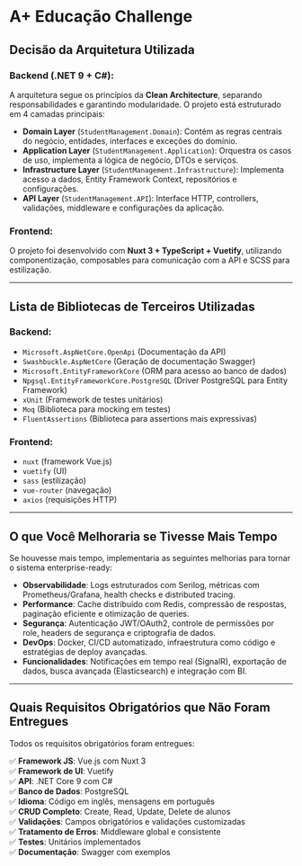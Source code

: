 # A+ Educação Challenge

## Decisão da Arquitetura Utilizada

### Backend (.NET 9 + C#):

A arquitetura segue os princípios da **Clean Architecture**, separando responsabilidades e garantindo modularidade. O projeto está estruturado em 4 camadas principais:

- **Domain Layer** (`StudentManagement.Domain`): Contém as regras centrais do negócio, entidades, interfaces e exceções do domínio.
- **Application Layer** (`StudentManagement.Application`): Orquestra os casos de uso, implementa a lógica de negócio, DTOs e serviços.
- **Infrastructure Layer** (`StudentManagement.Infrastructure`): Implementa acesso a dados, Entity Framework Context, repositórios e configurações.
- **API Layer** (`StudentManagement.API`): Interface HTTP, controllers, validações, middleware e configurações da aplicação.

### Frontend:

O projeto foi desenvolvido com **Nuxt 3 + TypeScript + Vuetify**, utilizando componentização, composables para comunicação com a API e SCSS para estilização.

---

## Lista de Bibliotecas de Terceiros Utilizadas

### Backend:
- `Microsoft.AspNetCore.OpenApi` (Documentação da API)
- `Swashbuckle.AspNetCore` (Geração de documentação Swagger)
- `Microsoft.EntityFrameworkCore` (ORM para acesso ao banco de dados)
- `Npgsql.EntityFrameworkCore.PostgreSQL` (Driver PostgreSQL para Entity Framework)
- `xUnit` (Framework de testes unitários)
- `Moq` (Biblioteca para mocking em testes)
- `FluentAssertions` (Biblioteca para assertions mais expressivas)

### Frontend:
- `nuxt` (framework Vue.js)
- `vuetify` (UI)
- `sass` (estilização)
- `vue-router` (navegação)
- `axios` (requisições HTTP)

---

## O que Você Melhoraria se Tivesse Mais Tempo

Se houvesse mais tempo, implementaria as seguintes melhorias para tornar o sistema enterprise-ready:

- **Observabilidade**: Logs estruturados com Serilog, métricas com Prometheus/Grafana, health checks e distributed tracing.
- **Performance**: Cache distribuído com Redis, compressão de respostas, paginação eficiente e otimização de queries.
- **Segurança**: Autenticação JWT/OAuth2, controle de permissões por role, headers de segurança e criptografia de dados.
- **DevOps**: Docker, CI/CD automatizado, infraestrutura como código e estratégias de deploy avançadas.
- **Funcionalidades**: Notificações em tempo real (SignalR), exportação de dados, busca avançada (Elasticsearch) e integração com BI.

---

## Quais Requisitos Obrigatórios que Não Foram Entregues

Todos os requisitos obrigatórios foram entregues:

✅ **Framework JS**: Vue.js com Nuxt 3  
✅ **Framework de UI**: Vuetify  
✅ **API**: .NET Core 9 com C#  
✅ **Banco de Dados**: PostgreSQL  
✅ **Idioma**: Código em inglês, mensagens em português  
✅ **CRUD Completo**: Create, Read, Update, Delete de alunos  
✅ **Validações**: Campos obrigatórios e validações customizadas  
✅ **Tratamento de Erros**: Middleware global e consistente  
✅ **Testes**: Unitários implementados  
✅ **Documentação**: Swagger com exemplos 